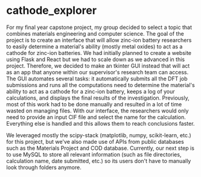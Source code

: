 # cathode_explorer

For my final year capstone project, my group decided to select a topic that combines materials engineering and computer science. The goal of the project is to create an interface that will allow zinc-ion battery researchers to easily determine a material's ability (mostly metal oxides) to act as a cathode for zinc-ion batteries. We had initially planned to create a website using Flask and React but we had to scale down as we advanced in this project. Therefore, we decided to make an tkinter GUI instead that will act as an app that anyone within our supervisor's research team can access. The GUI automates several tasks: it automatically submits all the DFT job submissions and runs all the computations need to determine the material's ability to act as a cathode for a zinc-ion battery, keeps a log of your calculations, and displays the final results of the investigation. Previously, most of this work had to be done manually and resulted in a lot of time wasted on managing files. With our interface, the researchers would only need to provide an input CIF file and select the name for the calculation. Everything else is handled and this allows them to reach conclusions faster.

We leveraged mostly the scipy-stack (matplotlib, numpy, scikit-learn, etc.) for this project, but we've also made use of APIs from public databases such as the Materials Project and COD database. Currently, our next step is to use MySQL to store all relevant information (such as file directories, calculation name, date submitted, etc.) so its users don't have to manually look through folders anymore.
